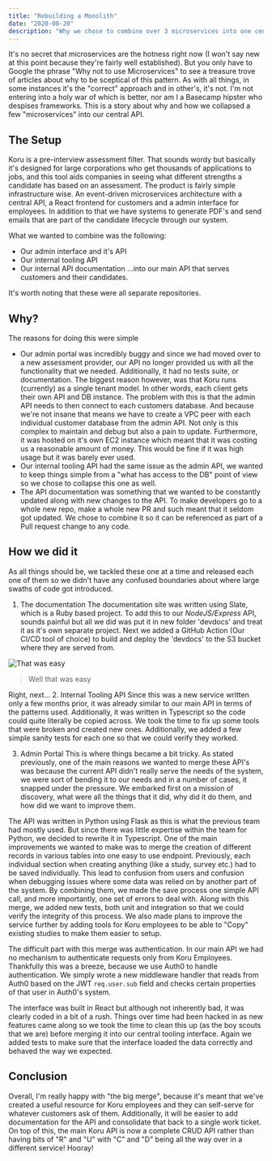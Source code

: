 ```yaml
---
title: "Rebuilding a Monolith"
date: "2020-08-20"
description: "Why we chose to combine over 3 microservices into one central API"
---
```


It's no secret that microservices are the hotness right now (I won't say new at this point because they're fairly well established). But you only have to Google the phrase "Why not to use Microservices" to see a treasure trove of articles about why to be sceptical of this pattern. As with all things, in some instances it's the "correct" approach and in other's, it's not. I'm not entering into a holy war of which is better, nor am I a Basecamp hipster who despises frameworks. This is a story about why and how we collapsed a few "microservices" into our central API.

## The Setup
Koru is a pre-interview assessment filter. That sounds wordy but basically it's designed for large corporations who get thousands of applications to jobs, and this tool aids companies in seeing what different strengths a candidate has based on an assessment. The product is fairly simple infrastructure wise. An event-driven microservices architecture with a central API, a React frontend for customers and a admin interface for employees. In addition to that we have systems to generate PDF's and send emails that are part of the candidate lifecycle through our system.

What we wanted to combine was the following:
* Our admin interface and it's API
* Our internal tooling API
* Our internal API documentation
...into our main API that serves customers and their candidates.

It's worth noting that these were all separate repositories.

## Why?
The reasons for doing this were simple
* Our admin portal was incredibly buggy and since we had moved over to a new assessment provider, our API no longer provided us with all the functionality that we needed. Additionally, it had no tests suite, or documentation. The biggest reason however, was that Koru runs (currently) as a single tenant model. In other words, each client gets their own API and DB instance. The problem with this is that the admin API needs to then connect to each customers database. And because we're not insane that means we have to create a VPC peer with each individual customer database from the admin API. Not only is this complex to maintain and debug but also a pain to update. Furthermore, it was hosted on it's own EC2 instance which meant that it was costing us a reasonable amount of money. This would be fine if it was high usage but it was barely ever used.
* Our internal tooling API had the same issue as the admin API, we wanted to keep things simple from a "what has access to the DB" point of view so we chose to collapse this one as well.
* The API documentation was something that we wanted to be constantly updated along with new changes to the API. To make developers go to a whole new repo, make a whole new PR and such meant that it seldom got updated. We chose to combine it so it can be referenced as part of a Pull request change to any code.

## How we did it
As all things should be, we tackled these one at a time and released each one of them so we didn't have any confused boundaries about where large swaths of code got introduced.

1. The documentation
The documentation site was written using Slate, which is a Ruby based project. To add this to our *NodeJS/Express* API, sounds painful but all we did was put it in new folder 'devdocs' and treat it as it's own separate project. Next we added a GitHub Action (Our CI/CD tool of choice) to build and deploy the 'devdocs' to the S3 bucket where they are served from.

![That was easy](https://blogs.psychcentral.com/hidden-disabilities/files/2020/02/easy-button-300x300.png)
>Well that was easy

Right, next...
2. Internal Tooling API
Since this was a new service written only a few months prior, it was already similar to our main API in terms of the patterns used. Additionally, it was written in Typescript so the code could quite literally be copied across. We took the time to fix up some tools that were broken and created new ones. Additionally, we added a few simple sanity tests for each one so that we could verify they worked.

3. Admin Portal
This is where things became a bit tricky. As stated previously, one of the main reasons we wanted to merge these API's was because the current API didn't really serve the needs of the system, we were sort of bending it to our needs and in a number of cases, it snapped under the pressure. We embarked first on a mission of discovery, what were all the things that it did, why did it do them, and how did we want to improve them.

The API was written in Python using Flask as this is what the previous team had mostly used. But since there was little expertise within the team for Python, we decided to rewrite it in Typescript. One of the main improvements we wanted to make was to merge the creation of different records in various tables into one easy to use endpoint. Previously, each individual section when creating anything (like a study, survey etc.) had to be saved individually. This lead to confusion from users and confusion when debugging issues where some data was relied on by another part of the system. By combining them, we made the save process one simple API call, and more importantly, one set of errors to deal with.
Along with this merge, we added new tests, both unit and integration so that we could verify the integrity of this process. We also made plans to improve the service further by adding tools for Koru employees to be able to "Copy" existing studies to make them easier to setup.

The difficult part with this merge was authentication. In our main API we had no mechanism to authenticate requests only from Koru Employees. Thankfully this was a breeze, because we use Auth0 to handle authentication. We simply wrote a new middleware handler that reads from Auth0 based on the JWT `req.user.sub` field and checks certain properties of that user in Auth0's system.

The interface was built in React but although not inherently bad, it was clearly coded in a bit of a rush. Things over time had been hacked in as new features came along so we took the time to clean this up (as the boy scouts that we are) before merging it into our central tooling interface. Again we added tests to make sure that the interface loaded the data correctly and behaved the way we expected.

## Conclusion
Overall, I'm really happy with "the big merge", because it's meant that we've created a useful resource for Koru employees and they can self-serve for whatever customers ask of them. Additionally, it will be easier to add documentation for the API and consolidate that back to a single work ticket. On top of this, the main Koru API is now a complete CRUD API rather than having bits of "R" and "U" with "C" and "D" being all the way over in a different service! Hooray!
